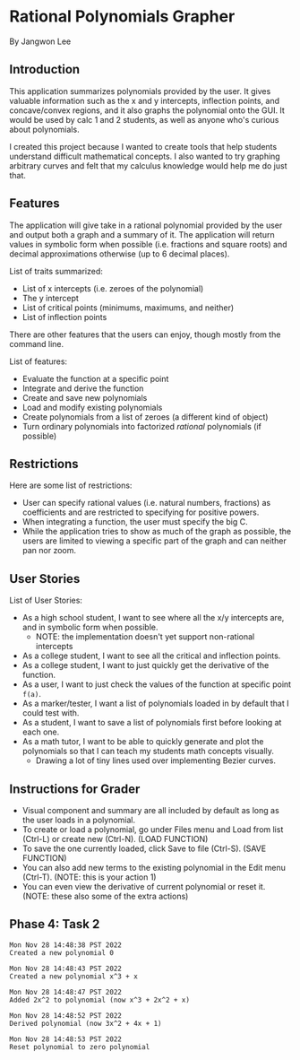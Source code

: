 # Rational Polynomials Grapher
By Jangwon Lee

## Introduction

This application summarizes polynomials provided by the user. It gives valuable information such as the x and y intercepts, inflection points, and concave/convex regions, and it also graphs the polynomial onto the GUI. It would be used by calc 1 and 2 students, as well as anyone who's curious about polynomials. 

I created this project because I wanted to create tools that help students understand difficult mathematical concepts. I also wanted to try graphing arbitrary curves and felt that my calculus knowledge would help me do just that.


## Features

The application will give take in a rational polynomial provided by the user and output both a graph and a summary of it. The application will return values in symbolic form when possible (i.e. fractions and square roots) and decimal approximations otherwise (up to 6 decimal places).

List of traits summarized:
 - List of x intercepts (i.e. zeroes of the polynomial)
 - The y intercept
 - List of critical points (minimums, maximums, and neither)
 - List of inflection points


There are other features that the users can enjoy, though mostly from the command line.

List of features:
 - Evaluate the function at a specific point
 - Integrate and derive the function
 - Create and save new polynomials
 - Load and modify existing polynomials
 - Create polynomials from a list of zeroes (a different kind of object)
 - Turn ordinary polynomials into factorized *rational* polynomials (if possible)


## Restrictions

Here are some list of restrictions:
 - User can specify rational values (i.e. natural numbers, fractions) as coefficients and are restricted to specifying for positive powers. 
 - When integrating a function, the user must specify the big C. 
 - While the application tries to show as much of the graph as possible, the users are limited to viewing a specific part of the graph and can neither pan nor zoom.

## User Stories

List of User Stories:
 - As a high school student, I want to see where all the x/y intercepts are, and in symbolic form when possible.
	- NOTE: the implementation doesn't yet support non-rational intercepts
 - As a college student, I want to see all the critical and inflection points.
 - As a college student, I want to just quickly get the derivative of the function.
 - As a user, I want to just check the values of the function at specific point `f(a)`.
 - As a marker/tester, I want a list of polynomials loaded in by default that I could test with.
 - As a student, I want to save a list of polynomials first before looking at each one.
- As a math tutor, I want to be able to quickly generate and plot the polynomials so that I can teach my students math concepts visually.
    - Drawing a lot of tiny lines used over implementing Bezier curves.


## Instructions for Grader
 - Visual component and summary are all included by default as long as the user loads in a polynomial.
 - To create or load a polynomial, go under Files menu and Load from list (Ctrl-L) or create new (Ctrl-N). (LOAD FUNCTION)
 - To save the one currently loaded, click Save to file (Ctrl-S). (SAVE FUNCTION)
 - You can also add new terms to the existing polynomial in the Edit menu (Ctrl-T). (NOTE: this is your action 1)
 - You can even view the derivative of current polynomial or reset it. (NOTE: these also some of the extra actions)

## Phase 4: Task 2
```
Mon Nov 28 14:48:38 PST 2022
Created a new polynomial 0

Mon Nov 28 14:48:43 PST 2022
Created a new polynomial x^3 + x

Mon Nov 28 14:48:47 PST 2022
Added 2x^2 to polynomial (now x^3 + 2x^2 + x)

Mon Nov 28 14:48:52 PST 2022
Derived polynomial (now 3x^2 + 4x + 1)

Mon Nov 28 14:48:53 PST 2022
Reset polynomial to zero polynomial
```